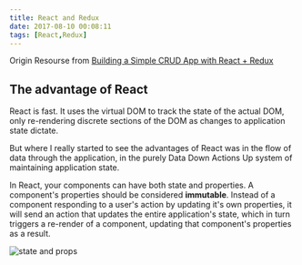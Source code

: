 ```yaml
---
title: React and Redux
date: 2017-08-10 00:08:11
tags: [React,Redux]
---
```



Origin Resourse from [Building a Simple CRUD App with React + Redux](http://www.thegreatcodeadventure.com/building-a-simple-crud-app-with-react-redux-part-1/)

## The advantage of React

React is fast. It uses the virtual DOM to track the state of the actual DOM, only re-rendering discrete sections of the DOM as changes to application state dictate.

But where I really started to see the advantages of React was in the flow of data through the application, in the purely Data Down Actions Up system of maintaining application state.

In React, your components can have both state and properties. A component's properties should be considered **immutable**. Instead of a component responding to a user's action by updating it's own properties, it will send an action that updates the entire application's state, which in turn triggers a re-render of a component, updating that component's properties as a result.

![state and props](/2017/08/10/react-n-redux/react-diagram.png)
